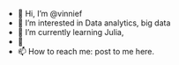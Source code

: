 - 👋 Hi, I’m @vinnief
- 👀 I’m interested in Data analytics, big data
- 🌱 I’m currently learning Julia, 
- 💞
- 📫 How to reach me: post to me here. 

<!---
vinnief/vinnief is a ✨ special ✨ repository because its `README.md` (this file) appears on your GitHub profile.
You can click the Preview link to take a look at your changes.
--->

